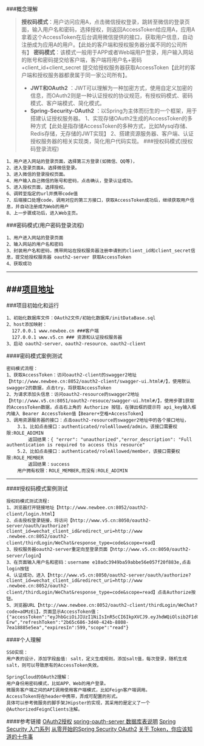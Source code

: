 ###概念理解
>**授权码模式**：用户访问应用A，点击微信授权登录，跳转至微信的登录页面，输入用户名和密码，选择授权，则返回AccessToken给应用A，应用A拿着这个AccessToken在后台调用微信提供的接口，获取用户信息，自动注册成为应用A的用户。【此处的客户端和授权服务器分属不同的公司所有】
>**密码模式**：该模式一般用于APP或者Web端用户登录，用户输入网站的账号和密码提交给客户端，客户端将用户名+密码+client_id+client_secret 提交给授权服务器获取AccessToken【此时的客户端和授权服务器都隶属于同一家公司所有】。
>- **JWT和OAuth2** ：JWT可以理解为一种加密方式，使用自定义加密的信息，而OAuth2则是一种认证授权的协议规范，有授权码模式、密码模式、客户端模式、简化模式。
>- **Spring-Security-OAuth2** ：以Spring为主体而衍生的一个框架，用于搭建认证授权服务器。
>1、实现存储OAuth2生成的AccessToken的多种方式【此处是指存储AccessToken的多种方式，比如Mysql存储、Redis存储，无存储的JWT实现】
2、搭建资源服务器、客户端、认证授权服务器的相关实现类，简化用户代码实现。
###授权码模式(授权码登录流程)
```
1、用户进入网站的登录页面，选择第三方登录(如微信、QQ等)，
2、进入登录页面A，选择微信登录。
3、进入微信的登录授权页面。
4、用户输入自己微信的账号和密码，点击确认，登录认证成功。
5、进入授权页面，选择授权。
6、调转至指定的url并携带code值
7、后端接口处理code，调用对应的第三方接口，获取AccessToken成功后，继续获取用户信息，并自动注册成为Web的用户
8、上一步骤成功后，进入Web主页。
```
 ###密码模式(用户密码登录流程)
```
1、用户进入网站的登录页面
2、输入网站的用户名和密码
3、封装用户名和密码，携带网站在授权服务器注册申请到的client_id和client_secret信息，提交给授权服务器 oauth2-server 获取AccessToken
4、获取成功
```
-----------------------
###[项目地址](https://github.com/zth390872451/oauth2-redis-mysql-example)
-----------------------
###项目初始化和运行
```
1、初始化数据库文件：OAuth2文件/初始化数据库/initDataBase.sql
2、host添加映射：
  127.0.0.1 www.newbee.cn ###客户端        
  127.0.0.1 www.v5.cn ### 资源和认证授权服务器
3、启动 oauth2-server、oauth2-resource、oauth2-client
```

####密码模式案例测试
```
密码模式流程：
1、获取AccessToken：访问oauth2-client的swagger2地址【http://www.newbee.cn:8052/oauth2-client/swagger-ui.html#/】，使用默认swagger2的数据，点击try，将获取AccessToken
2、为请求添加头信息：访问oauth2-resource的swagger2地址【http://www.v5.cn:8051/oauth2-resouce/swagger-ui.html#/】，使用步骤1获取的AccessToken数据，点击右上角的 Authorize 按钮，在弹出框的提示符 api_key输入框内输入 Bearer AccessToken值【Bearer+空格+AccessToken】
3、调用资源服务器的接口：点击oauth2-resource的swagger2地址中的各个接口地址，
    3.1、比如点击接口：authenticated/roleAllowed/admin，该接口需要权限:ROLE_ADIMIN
        返回结果：{ "error": "unauthorized","error_description": "Full authentication is required to access this resource"
    5.2、比如点击接口：authenticated/roleAllowed/member，该接口需要权限:ROLE_MEMBER
        返回结果：success                                                    
    用户拥有权限：ROLE_MEMBER,而没有:ROLE_ADIMIN
```
---------
####授权码模式案例测试
```
授权码模式测试流程:
1、浏览器打开链接地址【http://www.newbee.cn:8052/oauth2-client/login.html】
2、点击授权登录链接，将访问【http://www.v5.cn:8050/oauth2-server/oauth/authorize?client_id=wechat_client_id&redirect_uri=http://www
.newbee.cn:8052/oauth2-client/thirdLogin/WeChat&response_type=code&scope=read】
3、授权服务器oauth2-server重定向至登录页面【http://www.v5.cn:8050/oauth2-server/login】
3、在页面输入用户名和密码：username e10adc3949ba59abbe56e057f20f883e,点击login按钮
4、认证成功，进入【http://www.v5.cn:8050/oauth2-server/oauth/authorize?client_id=wechat_client_id&redirect_uri=http://www
.newbee.cn:8052/oauth2-client/thirdLogin/WeChat&response_type=code&scope=read】点击Authorize按钮。
5、浏览器URL【http://www.newbee.cn:8052/oauth2-client/thirdLogin/WeChat?code=aOMzEi】，页面显示AccessToken值：{"accessToken":"eyJhbGciOiJIUzI1NiIsInR5cCI6IkpXVCJ9.eyJhdWQiOlsib2F1dGgyLXJlc291cmNlIl0sInNhbHQiOiIxMjM0NTYiLCJ1c2VyX25hbWUiOiJ1c2VybmFtZSIsInNjb3BlIjpbInJlYWQiXSwiZXhwIjoxNTQ4NzMxNTM4LCJhdXRob3JpdGllcyI6WyJST0xFX01FTUJFUiJdLCJqdGkiOiIyYjY1YzY4Ni0zZDQwLTQyNGItODgwOC03ZWExODg4NWU1ZWEiLCJjbGllbnRfaWQiOiJ3ZWNoYXRfY2xpZW50X2lkIn0.zQPiP3ds1uBcmoRp4cGPDrUf24KowAhQsG8751m-Erw","refreshToken":"2b65c686-3d40-424b-8808-7ea18885e5ea","expiresIn":599,"scope":"read"}
```

####个人理解
```
SSO实现：
用户表的设计，添加字段盐值: salt，定义生成规则，添加salt值，每次登录，随机生成salt，则可以导致原有的AccessToken失效。

SpringCloud的OAuth2理解：
用户身份用密码模式，比如APP、Web的用户登录。
微服务客户端之间的API调用使用客户端模式，比如Feign客户端调用。
AccessToken将在header中携带，弄成可配置的形式。
具体可以参考微服务的脚手架JHipster的实现，其采用的是定义了一个 @AuthorizedFeignClients注解。
```
####参考链接
[OAuth2授权](https://www.cnblogs.com/linianhui/p/oauth2-authorization.html)
[spring-oauth-server 数据库表说明](http://andaily.com/spring-oauth-server/db_table_description.html)
[Spring Security 入门系列](http://www.spring4all.com/article/428)
[从零开始的Spring Security OAuth2](http://www.spring4all.com/article/449)
[关于 Token，你应该知道的十件事](https://www.cnblogs.com/Ceri/p/7767586.html)
